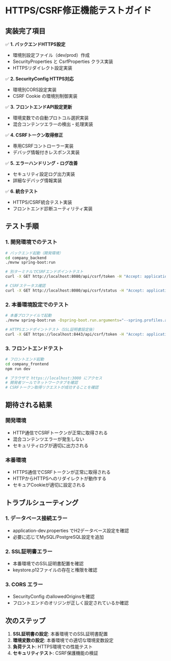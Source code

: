 # HTTPS/CSRF修正機能テストガイド

## 実装完了項目

✅ **1. バックエンドHTTPS設定**
- 環境別設定ファイル（dev/prod）作成
- SecurityProperties と CsrfProperties クラス実装
- HTTPSリダイレクト設定実装

✅ **2. SecurityConfig HTTPS対応**
- 環境別CORS設定実装
- CSRF Cookie の環境別制御実装

✅ **3. フロントエンドAPI設定更新**
- 環境変数での自動プロトコル選択実装
- 混合コンテンツエラーの検出・処理実装

✅ **4. CSRFトークン取得修正**
- 専用CSRFコントローラー実装
- デバッグ情報付きレスポンス実装

✅ **5. エラーハンドリング・ログ改善**
- セキュリティ設定ログ出力実装
- 詳細なデバッグ情報実装

✅ **6. 統合テスト**
- HTTPS/CSRF統合テスト実装
- フロントエンド診断ユーティリティ実装

## テスト手順

### 1. 開発環境でのテスト

```bash
# バックエンド起動（開発環境）
cd company_backend
./mvnw spring-boot:run

# 別ターミナルでCSRFエンドポイントテスト
curl -X GET http://localhost:8080/api/csrf/token -H "Accept: application/json" -v

# CSRFステータス確認
curl -X GET http://localhost:8080/api/csrf/status -H "Accept: application/json" -v
```

### 2. 本番環境設定でのテスト

```bash
# 本番プロファイルで起動
./mvnw spring-boot:run -Dspring-boot.run.arguments="--spring.profiles.active=prod"

# HTTPSエンドポイントテスト（SSL証明書設定後）
curl -X GET https://localhost:8443/api/csrf/token -H "Accept: application/json" -v
```

### 3. フロントエンドテスト

```bash
# フロントエンド起動
cd company_frontend
npm run dev

# ブラウザで https://localhost:3000 にアクセス
# 開発者ツールでネットワークタブを確認
# CSRFトークン取得リクエストが成功することを確認
```

## 期待される結果

### 開発環境
- HTTP通信でCSRFトークンが正常に取得される
- 混合コンテンツエラーが発生しない
- セキュリティログが適切に出力される

### 本番環境
- HTTPS通信でCSRFトークンが正常に取得される
- HTTPからHTTPSへのリダイレクトが動作する
- セキュアCookieが適切に設定される

## トラブルシューティング

### 1. データベース接続エラー
- application-dev.properties でH2データベース設定を確認
- 必要に応じてMySQL/PostgreSQL設定を追加

### 2. SSL証明書エラー
- 本番環境でのSSL証明書配置を確認
- keystore.p12ファイルの存在と権限を確認

### 3. CORS エラー
- SecurityConfig のallowedOriginsを確認
- フロントエンドのオリジンが正しく設定されているか確認

## 次のステップ

1. **SSL証明書の設定**: 本番環境でのSSL証明書配置
2. **環境変数の設定**: 本番環境での適切な環境変数設定
3. **負荷テスト**: HTTPS環境での性能テスト
4. **セキュリティテスト**: CSRF保護機能の検証